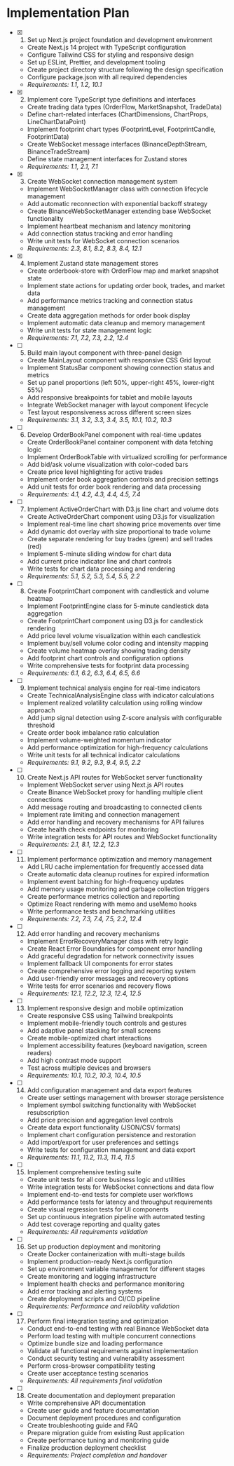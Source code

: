 # Implementation Plan

- [x] 1. Set up Next.js project foundation and development environment









  - Create Next.js 14 project with TypeScript configuration
  - Configure Tailwind CSS for styling and responsive design
  - Set up ESLint, Prettier, and development tooling
  - Create project directory structure following the design specification
  - Configure package.json with all required dependencies
  - _Requirements: 1.1, 1.2, 10.1_

- [x] 2. Implement core TypeScript type definitions and interfaces





  - Create trading data types (OrderFlow, MarketSnapshot, TradeData)
  - Define chart-related interfaces (ChartDimensions, ChartProps, LineChartDataPoint)
  - Implement footprint chart types (FootprintLevel, FootprintCandle, FootprintData)
  - Create WebSocket message interfaces (BinanceDepthStream, BinanceTradeStream)
  - Define state management interfaces for Zustand stores
  - _Requirements: 1.1, 2.1, 7.1_

- [x] 3. Create WebSocket connection management system

















  - Implement WebSocketManager class with connection lifecycle management
  - Add automatic reconnection with exponential backoff strategy
  - Create BinanceWebSocketManager extending base WebSocket functionality
  - Implement heartbeat mechanism and latency monitoring
  - Add connection status tracking and error handling
  - Write unit tests for WebSocket connection scenarios
  - _Requirements: 2.3, 8.1, 8.2, 8.3, 8.4, 12.1_

- [x] 4. Implement Zustand state management stores





  - Create orderbook-store with OrderFlow map and market snapshot state
  - Implement state actions for updating order book, trades, and market data
  - Add performance metrics tracking and connection status management
  - Create data aggregation methods for order book display
  - Implement automatic data cleanup and memory management
  - Write unit tests for state management logic
  - _Requirements: 7.1, 7.2, 7.3, 2.2, 12.4_

- [ ] 5. Build main layout component with three-panel design













  - Create MainLayout component with responsive CSS Grid layout
  - Implement StatusBar component showing connection status and metrics
  - Set up panel proportions (left 50%, upper-right 45%, lower-right 55%)
  - Add responsive breakpoints for tablet and mobile layouts
  - Integrate WebSocket manager with layout component lifecycle
  - Test layout responsiveness across different screen sizes
  - _Requirements: 3.1, 3.2, 3.3, 3.4, 3.5, 10.1, 10.2, 10.3_

- [ ] 6. Develop OrderBookPanel component with real-time updates
  - Create OrderBookPanel container component with data fetching logic
  - Implement OrderBookTable with virtualized scrolling for performance
  - Add bid/ask volume visualization with color-coded bars
  - Create price level highlighting for active trades
  - Implement order book aggregation controls and precision settings
  - Add unit tests for order book rendering and data processing
  - _Requirements: 4.1, 4.2, 4.3, 4.4, 4.5, 7.4_

- [ ] 7. Implement ActiveOrderChart with D3.js line chart and volume dots
  - Create ActiveOrderChart component using D3.js for visualization
  - Implement real-time line chart showing price movements over time
  - Add dynamic dot overlay with size proportional to trade volume
  - Create separate rendering for buy trades (green) and sell trades (red)
  - Implement 5-minute sliding window for chart data
  - Add current price indicator line and chart controls
  - Write tests for chart data processing and rendering
  - _Requirements: 5.1, 5.2, 5.3, 5.4, 5.5, 2.2_

- [ ] 8. Create FootprintChart component with candlestick and volume heatmap
  - Implement FootprintEngine class for 5-minute candlestick data aggregation
  - Create FootprintChart component using D3.js for candlestick rendering
  - Add price level volume visualization within each candlestick
  - Implement buy/sell volume color coding and intensity mapping
  - Create volume heatmap overlay showing trading density
  - Add footprint chart controls and configuration options
  - Write comprehensive tests for footprint data processing
  - _Requirements: 6.1, 6.2, 6.3, 6.4, 6.5, 6.6_

- [ ] 9. Implement technical analysis engine for real-time indicators
  - Create TechnicalAnalysisEngine class with indicator calculations
  - Implement realized volatility calculation using rolling window approach
  - Add jump signal detection using Z-score analysis with configurable threshold
  - Create order book imbalance ratio calculation
  - Implement volume-weighted momentum indicator
  - Add performance optimization for high-frequency calculations
  - Write unit tests for all technical indicator calculations
  - _Requirements: 9.1, 9.2, 9.3, 9.4, 9.5, 2.2_

- [ ] 10. Create Next.js API routes for WebSocket server functionality
  - Implement WebSocket server using Next.js API routes
  - Create Binance WebSocket proxy for handling multiple client connections
  - Add message routing and broadcasting to connected clients
  - Implement rate limiting and connection management
  - Add error handling and recovery mechanisms for API failures
  - Create health check endpoints for monitoring
  - Write integration tests for API routes and WebSocket functionality
  - _Requirements: 2.1, 8.1, 12.2, 12.3_

- [ ] 11. Implement performance optimization and memory management
  - Add LRU cache implementation for frequently accessed data
  - Create automatic data cleanup routines for expired information
  - Implement event batching for high-frequency updates
  - Add memory usage monitoring and garbage collection triggers
  - Create performance metrics collection and reporting
  - Optimize React rendering with memo and useMemo hooks
  - Write performance tests and benchmarking utilities
  - _Requirements: 7.2, 7.3, 7.4, 7.5, 2.2, 12.4_

- [ ] 12. Add error handling and recovery mechanisms
  - Implement ErrorRecoveryManager class with retry logic
  - Create React Error Boundaries for component error handling
  - Add graceful degradation for network connectivity issues
  - Implement fallback UI components for error states
  - Create comprehensive error logging and reporting system
  - Add user-friendly error messages and recovery options
  - Write tests for error scenarios and recovery flows
  - _Requirements: 12.1, 12.2, 12.3, 12.4, 12.5_

- [ ] 13. Implement responsive design and mobile optimization
  - Create responsive CSS using Tailwind breakpoints
  - Implement mobile-friendly touch controls and gestures
  - Add adaptive panel stacking for small screens
  - Create mobile-optimized chart interactions
  - Implement accessibility features (keyboard navigation, screen readers)
  - Add high contrast mode support
  - Test across multiple devices and browsers
  - _Requirements: 10.1, 10.2, 10.3, 10.4, 10.5_

- [ ] 14. Add configuration management and data export features
  - Create user settings management with browser storage persistence
  - Implement symbol switching functionality with WebSocket resubscription
  - Add price precision and aggregation level controls
  - Create data export functionality (JSON/CSV formats)
  - Implement chart configuration persistence and restoration
  - Add import/export for user preferences and settings
  - Write tests for configuration management and data export
  - _Requirements: 11.1, 11.2, 11.3, 11.4, 11.5_

- [ ] 15. Implement comprehensive testing suite
  - Create unit tests for all core business logic and utilities
  - Write integration tests for WebSocket connections and data flow
  - Implement end-to-end tests for complete user workflows
  - Add performance tests for latency and throughput requirements
  - Create visual regression tests for UI components
  - Set up continuous integration pipeline with automated testing
  - Add test coverage reporting and quality gates
  - _Requirements: All requirements validation_

- [ ] 16. Set up production deployment and monitoring
  - Create Docker containerization with multi-stage builds
  - Implement production-ready Next.js configuration
  - Set up environment variable management for different stages
  - Create monitoring and logging infrastructure
  - Implement health checks and performance monitoring
  - Add error tracking and alerting systems
  - Create deployment scripts and CI/CD pipeline
  - _Requirements: Performance and reliability validation_

- [ ] 17. Perform final integration testing and optimization
  - Conduct end-to-end testing with real Binance WebSocket data
  - Perform load testing with multiple concurrent connections
  - Optimize bundle size and loading performance
  - Validate all functional requirements against implementation
  - Conduct security testing and vulnerability assessment
  - Perform cross-browser compatibility testing
  - Create user acceptance testing scenarios
  - _Requirements: All requirements final validation_

- [ ] 18. Create documentation and deployment preparation
  - Write comprehensive API documentation
  - Create user guide and feature documentation
  - Document deployment procedures and configuration
  - Create troubleshooting guide and FAQ
  - Prepare migration guide from existing Rust application
  - Create performance tuning and monitoring guide
  - Finalize production deployment checklist
  - _Requirements: Project completion and handover_